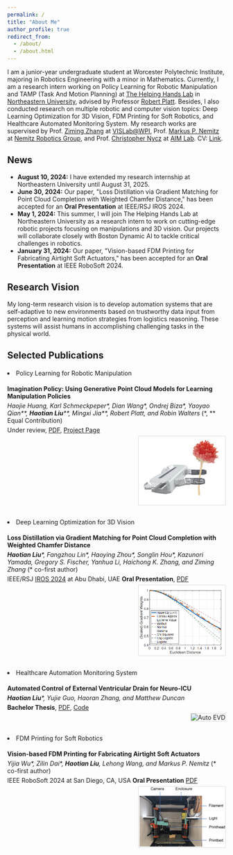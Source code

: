 ```yaml
---
permalink: /
title: "About Me"
author_profile: true
redirect_from: 
  - /about/
  - /about.html
---
```


I am a junior-year undergraduate student at Worcester Polytechnic Institute, majoring in Robotics Engineering with a minor in Mathematics. Currently, I am a research intern working on Policy Learning for Robotic Manipulation and TAMP (Task And Motion Planning) at [The Helping Hands Lab](https://www2.ccs.neu.edu/research/helpinghands/) in [Northeastern University](https://www.northeastern.edu/), advised by Professor [Robert Platt](https://www.khoury.northeastern.edu/people/robert-platt/). Besides, I also conducted research on multiple robotic and computer vision topics: Deep Learning Optimization for 3D Vision, FDM Printing for Soft Robotics, and Healthcare Automated Monitoring System. My research works are supervised by Prof. [Ziming Zhang](https://www.wpi.edu/people/faculty/zzhang15) at [VISLab@WPI](https://zhang-vislab.github.io/), Prof. [Markus P. Nemitz](https://engineering.tufts.edu/me/people/faculty/markus-nemitz) at [Nemitz Robotics Group](https://sites.tufts.edu/nemitz/), and Prof. [Christopher Nycz](https://www.linkedin.com/in/christophernycz/) at [AIM Lab](https://aimlab.wpi.edu/). CV: [Link](../files/Haotian_Liu_CV.pdf).

## News

- **August 10, 2024:** I have extended my research internship at Northeastern University until August 31, 2025.
- **June 30, 2024:** Our paper, "Loss Distillation via Gradient Matching for Point Cloud Completion with Weighted Chamfer Distance," has been accepted for an **Oral Presentation** at IEEE/RSJ IROS 2024.
- **May 1, 2024:** This summer, I will join The Helping Hands Lab at Northeastern University as a research intern to work on cutting-edge robotic projects focusing on manipulations and 3D vision. Our projects will collaborate closely with Boston Dynamic AI to tackle critical challenges in robotics.
- **January 31, 2024:** Our paper, "Vision-based FDM Printing for Fabricating Airtight Soft Actuators," has been accepted for an **Oral Presentation** at IEEE RoboSoft 2024.

## Research Vision

My long-term research vision is to develop automation systems that are self-adaptive to new environments based on trustworthy data input from perception and learning motion strategies from logistics reasoning. These systems will assist humans in accomplishing challenging tasks in the physical world.

## Selected Publications

<div class="selected-publications">
  <p><li>Policy Learning for Robotic Manipulation</li></p>

  <div class="publication">
    <p><strong>Imagination Policy: Using Generative Point Cloud Models for Learning Manipulation Policies</strong></p>
    <p><i>Haojie Huang, Karl Schmeckpeper*, Dian Wang*, Ondrej Biza*, Yaoyao Qian**, <strong>Haotian Liu</strong>**, Mingxi Jia**, Robert Platt, and Robin Walters</i> (*, ** Equal Contribution)</p>
    <p>Under review, <a href="https://arxiv.org/abs/2406.11740">PDF</a>, <a href="https://haojhuang.github.io/imagine_page/">Project Page</a></p>
    <img src="images/imgPolicy.png" alt="Imagination Policy" style="max-width: 200px; float: right; margin-left: 15px;">
  </div>

  <p><li>Deep Learning Optimization for 3D Vision</li></p>

  <div class="publication">
    <p><strong>Loss Distillation via Gradient Matching for Point Cloud Completion with Weighted Chamfer Distance</strong></p>
    <p><i><strong>Haotian Liu</strong>*, Fangzhou Lin*, Haoying Zhou*, Songlin Hou*, Kazunori Yamada, Gregory S. Fischer, Yanhua Li, Haichong K. Zhang, and Ziming Zhang</i> (* co-first author)</p>
    <p>IEEE/RSJ <a href="https://iros2024-abudhabi.org/">IROS 2024</a> at Abu Dhabi, UAE <strong>Oral Presentation</strong>, <a href="files/IROS24__LossDistill.pdf">PDF</a></p>
    <img src="images/lossDistill.png" alt="Loss Distillation" style="max-width: 200px; float: right; margin-left: 15px;">
  </div>
  
  <p><li>Healthcare Automation Monitoring System</li></p>
  
  <div class="publication">
    <p><strong>Automated Control of External Ventricular Drain for Neuro-ICU</strong></p>
    <p><i><strong>Haotian Liu</strong>*, Yujie Guo, Haoran Zhang, and Matthew Duncan</i></p>
    <p><strong>Bachelor Thesis</strong>, <a href="https://digital.wpi.edu/concern/student_works/gm80j077x?locale=en">PDF</a>, <a href="https://github.com/seanliu7081/EVD-Linear-Actuator-Control">Code</a></p>
    <img src="images/EVD_show_pic.JPG" alt="Auto EVD" style="max-width: 200px; float: right; margin-left: 15px;">
  </div>

  <p><li>FDM Printing for Soft Robotics</li></p>

  <div class="publication">
    <p><strong>Vision-based FDM Printing for Fabricating Airtight Soft Actuators</strong></p>
    <p><i>Yijia Wu*, Zilin Dai*, <strong>Haotian Liu</strong>, Lehong Wang, and Markus P. Nemitz </i> (* co-first author)</p>
    <p>IEEE RoboSoft 2024 at San Diego, CA, USA <strong>Oral Presentation</strong> <a href="https://arxiv.org/abs/2312.01135">PDF</a></p>
    <img src="images/website_pics/roboSoft_2024.png" alt="Vision Printing" style="max-width: 200px; float: right; margin-left: 15px;">
  </div>
  
</div>

<style>
  .selected-publications {
    margin-top: 20px;
  }
  .publication {
    margin-bottom: 30px;
    overflow: hidden;
  }
  .publication h4 {
    margin-bottom: 5px;
  }
  .publication p {
    margin: 5px 0;
  }
  .publication img {
    border: 1px solid #ddd;
  }
</style>
